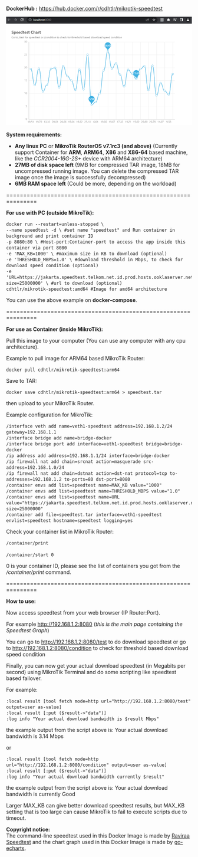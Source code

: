 <b>DockerHub :</b> https://hub.docker.com/r/cdhtlr/mikrotik-speedtest

![](https://raw.githubusercontent.com/cdhtlr/MikroTik-Speedtest/main/Demo.png "Demo")

<b>System requirements:</b>
- <b>Any linux PC</b> or <b>MikroTik RouterOS v7.1rc3 (and above)</b> (Currently support Container for <b>ARM</b>, <b>ARM64</b>, <b>X86</b> and <b>X86-64</b> based machine, like the <i>CCR2004-16G-2S+</i> device with ARM64 architecture)
- <b>27MB of disk space left</b> (9MB for compressed TAR image, 18MB for uncompressed running image. You can delete the compressed TAR image once the image is successfully decompressed)
- <b>6MB RAM space left</b> (Could be more, depending on the workload)

===============================================================

<b>For use with PC (outside MikroTik):</b>

    docker run --restart=unless-stopped \ 
    --name speedtest -d \ #set name "speedtest" and Run container in background and print container ID
    -p 8080:80 \ #Host-port:Container-port to access the app inside this container via port 8080
    -e 'MAX_KB=1000' \ #maximum size in KB to download (optional)
    -e 'THRESHOLD_MBPS=1.0' \ #download threshold in Mbps, to check for download speed condition (optional)
    -e 'URL=https://jakarta.speedtest.telkom.net.id.prod.hosts.ooklaserver.net:8080/download?size=25000000' \ #url to download (optional)
    cdhtlr/mikrotik-speedtest:amd64 #Image for amd64 architecture

You can use the above example on <b>docker-compose</b>.

===============================================================

<b>For use as Container (inside MikroTik):</b>

Pull this image to your computer (You can use any computer with any cpu architecture).

Example to pull image for ARM64 based MikroTik Router:

    docker pull cdhtlr/mikrotik-speedtest:arm64

Save to TAR:

    docker save cdhtlr/mikrotik-speedtest:arm64 > speedtest.tar

then upload to your MikroTik Router.


Example configuration for MikroTik:

    /interface veth add name=veth1-speedtest address=192.168.1.2/24 gateway=192.168.1.1
    /interface bridge add name=bridge-docker
    /interface bridge port add interface=veth1-speedtest bridge=bridge-docker
    /ip address add address=192.168.1.1/24 interface=bridge-docker
    /ip firewall nat add chain=srcnat action=masquerade src-address=192.168.1.0/24
    /ip firewall nat add chain=dstnat action=dst-nat protocol=tcp to-addresses=192.168.1.2 to-ports=80 dst-port=8080
    /container envs add list=speedtest name=MAX_KB value="1000"
    /container envs add list=speedtest name=THRESHOLD_MBPS value="1.0"
    /container envs add list=speedtest name=URL value="https://jakarta.speedtest.telkom.net.id.prod.hosts.ooklaserver.net:8080/download?size=25000000"
    /container add file=speedtest.tar interface=veth1-speedtest envlist=speedtest hostname=speedtest logging=yes

Check your container list in MikroTik Router:

    /container/print

    /container/start 0

0 is your container ID, please see the list of containers you got from the <i>/container/print</i> command.

===============================================================

<b>How to use:</b>

Now access speedtest from your web browser  (IP Router:Port).

For example http://192.168.1.2:8080 (<i>this is the main page containing the Speedtest Graph</i>)

You can go to http://192.168.1.2:8080/test to do download speedtest or go to http://192.168.1.2:8080/condition to check for threshold based download speed condition

Finally, you can now get your actual download speedtest (in Megabits per second) using MikroTik Terminal and do some scripting like speedtest based failover.

For example:

    :local result [tool fetch mode=http url="http://192.168.1.2:8080/test" output=user as-value]
    :local result [:put ($result->"data")]
    :log info "Your actual download bandwidth is $result Mbps"
the example output from the script above is: Your actual download bandwidth is 3.14 Mbps

or

    :local result [tool fetch mode=http url="http://192.168.1.2:8080/condition" output=user as-value]
    :local result [:put ($result->"data")]
    :log info "Your actual download bandwidth currently $result"
the example output from the script above is: Your actual download bandwidth is currently Good

Larger MAX_KB can give better download speedtest results, but MAX_KB setting that is too large can cause MikroTik to fail to execute scripts due to timeout.

<p><b>Copyright notice:</b><br>The command-line speedtest used in this Docker Image is made by <a href="https://github.com/raviraa/speedtest">Raviraa Speedtest</a> and the chart graph used in this Docker Image is made by <a href="https://github.com/go-echarts/go-echarts">go-echarts</a>.</p>
